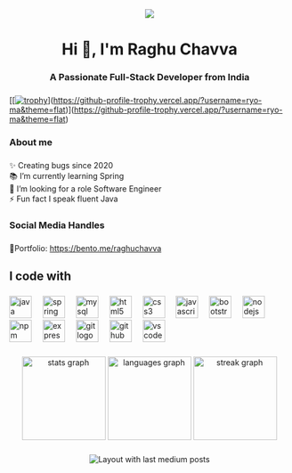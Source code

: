 <div align="center">
  <img src="https://visitor-badge.laobi.icu/badge?page_id=Raghu-Reddy77.Raghu-Reddy77&"  />
</div>

###

<h1 align="center">Hi 👋, I'm Raghu Chavva</h1>

###

<h3 align="center">A Passionate Full-Stack Developer from India</h3>

###
[[[![trophy](https://github-profile-trophy.vercel.app/?username=Raghu-Reddy77)](https://github.com/Raghu-Reddy77/github-profile-trophy)](https://github-profile-trophy.vercel.app/?username=ryo-ma&theme=flat)](https://github-profile-trophy.vercel.app/?username=ryo-ma&theme=flat)
###
<h3 align="left">About me</h3>

###

<p align="left">✨ Creating bugs since 2020<br>📚 I’m currently learning Spring<br>🤝 I’m looking for a role Software Engineer<br>⚡ Fun fact I speak fluent Java</p>

###

<h3 align="left">Social Media Handles</h3>

###

<div align="left">
  <p1>🔗Portfolio: </p1>
  <a href="https://bento.me/raghuchavva" target="_blank">
        https://bento.me/raghuchavva
  </a>
</div>

###

<h2 align="left">I code with</h2>

###

<div align="left">
  <img src="https://cdn.jsdelivr.net/gh/devicons/devicon/icons/java/java-original.svg" height="40" alt="java logo"  />
  <img width="12" />
  <img src="https://cdn.jsdelivr.net/gh/devicons/devicon/icons/spring/spring-original.svg" height="40" alt="spring logo"  />
  <img width="12" />
  <img src="https://skillicons.dev/icons?i=mysql" height="40" alt="mysql logo"  />
  <img width="12" />
  <img src="https://cdn.jsdelivr.net/gh/devicons/devicon/icons/html5/html5-original.svg" height="40" alt="html5 logo"  />
  <img width="12" />
  <img src="https://cdn.jsdelivr.net/gh/devicons/devicon/icons/css3/css3-original.svg" height="40" alt="css3 logo"  />
  <img width="12" />
  <img src="https://cdn.jsdelivr.net/gh/devicons/devicon/icons/javascript/javascript-original.svg" height="40" alt="javascript logo"  />
  <img width="12" />
  <img src="https://cdn.jsdelivr.net/gh/devicons/devicon/icons/bootstrap/bootstrap-original.svg" height="40" alt="bootstrap logo"  />
  <img width="12" />
  <img src="https://cdn.jsdelivr.net/gh/devicons/devicon/icons/nodejs/nodejs-original.svg" height="40" alt="nodejs logo"  />
  <img width="12" />
  <img src="https://cdn.jsdelivr.net/gh/devicons/devicon/icons/npm/npm-original-wordmark.svg" height="40" alt="npm logo"  />
  <img width="12" />
  <img src="https://skillicons.dev/icons?i=express" height="40" alt="express logo"  />
  <img width="12" />
  <img src="https://cdn.jsdelivr.net/gh/devicons/devicon/icons/git/git-original.svg" height="40" alt="git logo"  />
  <img width="12" />
  <img src="https://skillicons.dev/icons?i=github" height="40" alt="github logo"  />
  <img width="12" />
  <img src="https://cdn.jsdelivr.net/gh/devicons/devicon/icons/vscode/vscode-original.svg" height="40" alt="vscode logo"  />
</div>

###

<div align="center">
  <img src="https://github-readme-stats.vercel.app/api?username=Raghu-Reddy77&hide_title=false&hide_rank=false&show_icons=true&include_all_commits=true&count_private=true&disable_animations=false&theme=codeSTACKr&locale=en&hide_border=false&order=1" height="150" alt="stats graph"  />
  <img src="https://github-readme-stats.vercel.app/api/top-langs?username=Raghu-Reddy77&locale=en&hide_title=false&layout=compact&card_width=320&langs_count=5&theme=codeSTACKr&hide_border=false&order=2" height="150" alt="languages graph"  />
  <img src="https://streak-stats.demolab.com?user=Raghu-Reddy77&locale=en&mode=daily&theme=react&hide_border=false&border_radius=5&order=3" height="150" alt="streak graph"  />
</div>

###

<div align="center">
  <img src="https://github-read-medium-git-main.pahlevikun.vercel.app/latest?limit=4&username=@raghunathchavva&theme=codeSTACKr" alt="Layout with last medium posts"  />
</div>

###
